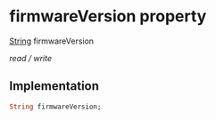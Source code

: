 


# firmwareVersion property






[String](https://api.dart.dev/stable/2.12.3/dart-core/String-class.html) firmwareVersion
  
_read / write_






## Implementation

```dart
String firmwareVersion;


```







